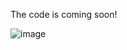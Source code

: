The code is coming soon!

![image](https://github.com/mafangniu/RangeViT2/assets/105650315/fd7a861d-19d2-4205-9861-a6cc8340d259)



